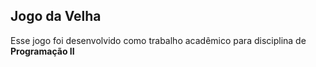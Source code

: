 ## Jogo da Velha

Esse jogo foi desenvolvido como trabalho acadêmico para disciplina de **Programação II**
